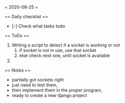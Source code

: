 = 2020-08-25 =

== Daily checklist ==

* [-] Check what tasks todo

== ToDo ==
1. Writing a script to detect if a socket is working or not
	1. if socket is not in use, use that socket
	2. else check next one, until socket is available
2. 

== Notes ==
* partially got sockets right
* just need to test them,
* then implement them in the proper program,
* ready to create a new django project
